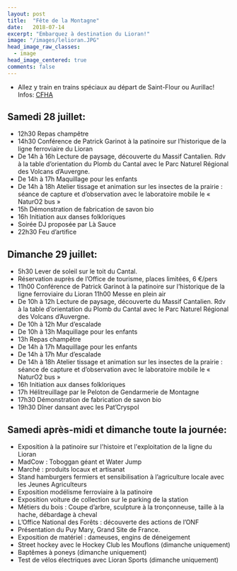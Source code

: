 ```yaml
---
layout: post
title:  "Fête de la Montagne"
date:   2018-07-14
excerpt: "Embarquez à destination du Lioran!"
image: "/images/lelioran.JPG"
head_image_raw_classes:
  - image
head_image_centered: true
comments: false
---
```


* Allez y train en trains spéciaux au départ de Saint-Flour ou Aurillac! Infos: [CFHA](https://150anslignedulioran.fr/articles/trainspecial/)

## Samedi 28 juillet:

* 12h30 Repas champêtre 
* 14h30 Conférence de Patrick Garinot à la patinoire sur l’historique de la ligne ferroviaire du Lioran
* De 14h à 16h Lecture de paysage, découverte du Massif Cantalien. Rdv à la table d’orientation du Plomb du Cantal avec le Parc Naturel Régional des Volcans d’Auvergne.
* De 14h à 17h Maquillage pour les enfants
* De 14h à 18h Atelier tissage et animation sur les insectes de la prairie : séance de capture et d’observation avec le laboratoire mobile le « NaturO2 bus »
* 15h Démonstration de fabrication de savon bio
* 16h Initiation aux danses folkloriques
* Soirée DJ proposée par Là Sauce
* 22h30 Feu d’artifice

## Dimanche 29 juillet:

* 5h30 Lever de soleil sur le toit du Cantal.
* Réservation auprès de l’Office de tourisme, places limitées, 6 €/pers
* 11h00 Conférence de Patrick Garinot à la patinoire sur l’historique de la ligne ferroviaire du Lioran
11h00 Messe en plein air 
* De 10h à 12h Lecture de paysage, découverte du Massif Cantalien. Rdv à la table d’orientation du Plomb du Cantal avec le Parc Naturel Régional des Volcans d’Auvergne.
* De 10h à 12h Mur d’escalade 
* De 10h à 13h Maquillage pour les enfants
* 13h Repas champêtre
* De 14h à 17h Maquillage pour les enfants
* De 14h à 17h Mur d’escalade 
* De 14h à 18h Atelier tissage et animation sur les insectes de la prairie : séance de capture et d’observation avec le laboratoire mobile le « NaturO2 bus »
* 16h Initiation aux danses folkloriques
* 17h Hélitreuillage par le Peloton de Gendarmerie de Montagne
* 17h30 Démonstration de fabrication de savon bio 
* 19h30 Dîner dansant avec les Pat’Cryspol

## Samedi après-midi et dimanche toute la journée:

* Exposition à la patinoire sur l'histoire et l'exploitation de la ligne du Lioran
* MadCow : Toboggan géant et Water Jump 
* Marché : produits locaux et artisanat 
* Stand hamburgers fermiers et sensibilisation à l’agriculture locale avec les Jeunes Agriculteurs
* Exposition modélisme ferroviaire à la patinoire
* Exposition voiture de collection sur le parking de la station
* Métiers du bois : Coupe d’arbre, sculpture à la tronçonneuse, taille à la hache, débardage à cheval
* L’Office National des Forêts : découverte des actions de l’ONF 
* Présentation du Puy Mary, Grand Site de France.
* Exposition de matériel : dameuses, engins de déneigement
* Street hockey avec le Hockey Club les Mouflons (dimanche uniquement)
* Baptêmes à poneys (dimanche uniquement)
* Test de vélos électriques avec Lioran Sports (dimanche uniquement)
